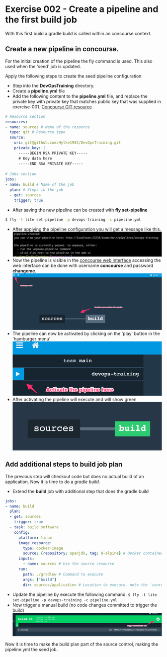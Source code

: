 # Exercise 002 - Create a pipeline and the first build job

With this first build a gradle build is called within an concourse context.

## Create a new pipeline in concourse.

For the initial creation of the pipeline the fly command is used. This also used when the 'seed' job is updated.

Apply the following steps to create the seed pipeline configuration:

- Step into the **DevOpsTraining** directory.
- Create a **pipeline.yml** file
- Add the following content to the **pipeline.yml** file, and replace the private key with private key that matches 
public key that was supplied in exercise-001. [Concourse GIT resource](https://github.com/concourse/git-resource)
```yaml
# Resource section
resources:
- name: sources # Name of the resource
  type: git # Resource type
  source:
    uri: git@github.com:Hylke1982/DevOpsTraining.git
    private_key: |
      -----BEGIN RSA PRIVATE KEY-----
      # Key data here
      -----END RSA PRIVATE KEY-----

# Jobs section
jobs:
- name: build # Name of the job
  plan: # Steps in the job
  - get: sources
    trigger: true
```
- After saving the new pipeline can be created with **fly set-pipeline**
```bash
$ fly -t lite set-pipeline -p devops-training -c pipeline.yml
```
- After applying the pipeline configuration you will get a message like this.
![Set pipeline result](images/setpipeline-result.png)
- Now the pipeline is visible in the [concourse web interface](http://localhost:23234/teams/main/pipelines/devops-training)
accessing the web interface can be done with username **concourse** and password **changeme**.
![Concourse pipeline overview](images/concourse-pipeline-overview.png)
- The pipeline can now be activated by clicking on the 'play' button in the 'hamburger menu'
![Activate pipeline](images/activate-pipeline.png)
- After activating the pipeline will execute and will show green
![Green pipeline](images/green-pipeline.png)

## Add additional steps to build job plan

The previous step will checkout code but does no actual build of an application. Now it is time to do a *gradle build*.

- Extend the **build** job with additional step that does the gradle build
```yaml
jobs:
- name: build
  plan:
  - get: sources
    trigger: true
  - task: build software
    config:
      platform: linux
      image_resource:
        type: docker-image
        source: {repository: openjdk, tag: 8-alpine} # Docker container to build in
      inputs:
        - name: sources # Use the source resource
      run:
        path: ./gradlew # Command to execute
        args: ["build"]
        dir: sources/application # Location to execute, note the 'sources' as directory prefix
```
- Update the pipeline by execute the following command. ```$ fly -t lite set-pipeline -p devops-training -c pipeline.yml```
- Now trigger a manual build (no code changes committed to trigger the build)
![Trigger manual build](images/trigger-manual-build.png)

Now it is time to make the build plan part of the source control, making the pipeline.yml the seed job.